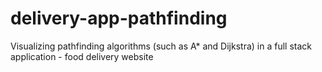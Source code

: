 # delivery-app-pathfinding
Visualizing pathfinding algorithms (such as A* and Dijkstra) in a full stack application - food delivery website
